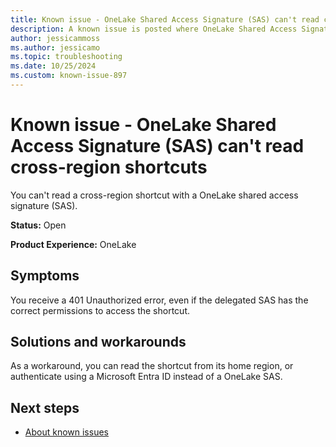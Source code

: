 ```yaml
---
title: Known issue - OneLake Shared Access Signature (SAS) can't read cross-region shortcuts
description: A known issue is posted where OneLake Shared Access Signature (SAS) can't read cross-region shortcuts.
author: jessicammoss
ms.author: jessicamo
ms.topic: troubleshooting  
ms.date: 10/25/2024
ms.custom: known-issue-897
---
```


# Known issue - OneLake Shared Access Signature (SAS) can't read cross-region shortcuts

You can't read a cross-region shortcut with a OneLake shared access signature (SAS).

**Status:** Open

**Product Experience:** OneLake

## Symptoms

You receive a 401 Unauthorized error, even if the delegated SAS has the correct permissions to access the shortcut.

## Solutions and workarounds

As a workaround, you can read the shortcut from its home region, or authenticate using a Microsoft Entra ID instead of a OneLake SAS.

## Next steps

- [About known issues](https://support.fabric.microsoft.com/known-issues)
